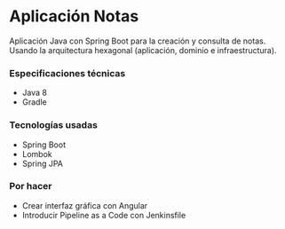 # Aplicación Notas

Aplicación Java con Spring Boot para la creación y consulta de notas.
Usando la arquitectura hexagonal (aplicación, dominio e infraestructura).

### Especificaciones técnicas
* Java 8
* Gradle

### Tecnologías usadas
* Spring Boot
* Lombok
* Spring JPA

### Por hacer
* Crear interfaz gráfica con Angular
* Introducir Pipeline as a Code con Jenkinsfile